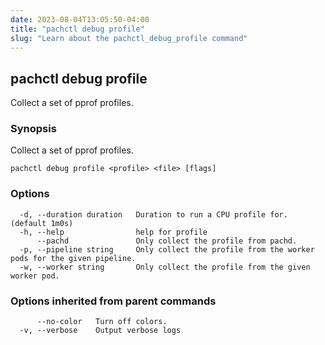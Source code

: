 ```yaml
---
date: 2023-08-04T13:05:50-04:00
title: "pachctl debug profile"
slug: "Learn about the pachctl_debug_profile command"
---
```


## pachctl debug profile

Collect a set of pprof profiles.

### Synopsis

Collect a set of pprof profiles.

```
pachctl debug profile <profile> <file> [flags]
```

### Options

```
  -d, --duration duration   Duration to run a CPU profile for. (default 1m0s)
  -h, --help                help for profile
      --pachd               Only collect the profile from pachd.
  -p, --pipeline string     Only collect the profile from the worker pods for the given pipeline.
  -w, --worker string       Only collect the profile from the given worker pod.
```

### Options inherited from parent commands

```
      --no-color   Turn off colors.
  -v, --verbose    Output verbose logs
```

